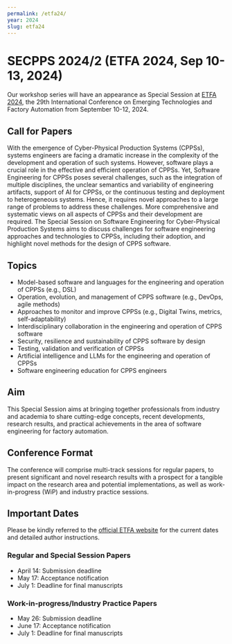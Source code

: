 ```yaml
---
permalink: /etfa24/
year: 2024
slug: etfa24
---
```

# SECPPS 2024/2 (ETFA 2024, Sep 10-13, 2024)

Our workshop series will have an appearance as Special Session at [ETFA 2024](https://2024.ieee-etfa.org/special-sessions/software_engineering_for_cyber_physical_production_systems/), the 29th International Conference on Emerging Technologies and Factory Automation from September 10-12, 2024.

## Call for Papers
With the emergence of Cyber-Physical Production Systems (CPPSs), systems engineers are facing a dramatic increase in the complexity of the development and operation of such systems. However, software plays a crucial role in the effective and efficient operation of CPPSs. Yet, Software Engineering for CPPSs poses several challenges, such as the integration of multiple disciplines, the unclear semantics and variability of engineering artifacts, support of AI for CPPSs, or the continuous testing and deployment to heterogeneous systems. Hence, it requires novel approaches to a large range of problems to address these challenges. More comprehensive and systematic views on all aspects of CPPSs and their development are required. The Special Session on Software Engineering for Cyber-Physical Production Systems aims to discuss challenges for software engineering approaches and technologies to CPPSs, including their adoption, and highlight novel methods for the design of CPPS software.

## Topics
- Model-based software and languages for the engineering and operation of CPPSs (e.g., DSL)
- Operation, evolution, and management of CPPS software (e.g., DevOps, agile methods)
- Approaches to monitor and improve CPPSs (e.g., Digital Twins, metrics, self-adaptability)
- Interdisciplinary collaboration in the engineering and operation of CPPS software
- Security, resilience and sustainability of CPPS software by design
- Testing, validation and verification of CPPSs
- Artificial intelligence and LLMs for the engineering and operation of CPPSs
- Software engineering education for CPPS engineers

## Aim
This Special Session aims at bringing together professionals from industry and academia to share cutting-edge concepts, recent developments, research results, and practical achievements in the area of software engineering for factory automation.

## Conference Format
The conference will comprise multi-track sessions for regular papers, to present significant and novel research results with a prospect for a tangible impact on the research area and potential implementations, as well as work-in-progress (WiP) and industry practice sessions.

## Important Dates

Please be kindly referred to the [official ETFA website](https://2024.ieee-etfa.org/important-dates/) for the current dates and detailed author instructions.

### Regular and Special Session Papers
- April 14: Submission deadline
- May 17: Acceptance notification
- July 1: Deadline for final manuscripts

### Work-in-progress/Industry Practice Papers
- May 26: Submission deadline
- June 17: Acceptance notification
- July 1: Deadline for final manuscripts